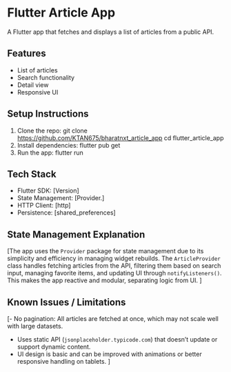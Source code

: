 # Flutter Article App

A Flutter app that fetches and displays a list of articles from a public
API.

## Features

- List of articles
- Search functionality
- Detail view
- Responsive UI

## Setup Instructions

1. Clone the repo:
   git clone <https://github.com/KTAN675/bharatnxt_article_app>
   cd flutter_article_app
2. Install dependencies:
   flutter pub get
3. Run the app:
   flutter run

## Tech Stack

- Flutter SDK: [Version]
- State Management: [Provider.]
- HTTP Client: [http]
- Persistence: [shared_preferences]

## State Management Explanation

[The app uses the `Provider` package for state management due to its simplicity and efficiency in
managing widget rebuilds. The `ArticleProvider` class handles fetching articles from the API,
filtering them based on search input, managing favorite items, and updating UI through
`notifyListeners()`. This makes the app reactive and modular, separating logic from UI.
]

## Known Issues / Limitations

[- No pagination: All articles are fetched at once, which may not scale well with large datasets.
- Uses static API (`jsonplaceholder.typicode.com`) that doesn’t update or support dynamic content.
- UI design is basic and can be improved with animations or better responsive handling on tablets.
]

